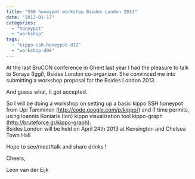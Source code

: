 ```yaml
---
title: "SSH honeypot workshop Bsides London 2013"
date: "2013-01-17"
categories: 
  - "honeypot"
  - "workshop"
tags: 
  - "kippo-ssh-honeypot-d12"
  - "workshop-d98"
---
```


At the last BruCON conference in Ghent last year I had the pleasure to talk to Soraya (Iggi), Bsides London co-organizer. She convinced me into submitting a workshop proposal for the Bsides London 2013. 
  
And guess what, it got accepted.  
  
So I will be doing a workshop on setting up a basic kippo SSH honeypot from Upi Tamminen (http://code.google.com/p/kippo/) and if time permits, using Ioannis Koniaris (Ion) kippo visualization tool kippo-graph (http://bruteforce.gr/kippo-graph).  
Bsides London will be held on April 24th 2013 at Kensington and Chelsea Town Hall  
  
Hope to see/meet/talk and share drinks !  
  
Cheers,  
  
Leon van der Eijk
